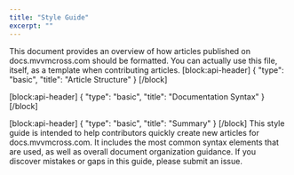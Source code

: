 ```yaml
---
title: "Style Guide"
excerpt: ""
---
```

This document provides an overview of how articles published on docs.mvvmcross.com should be formatted. You can actually use this file, itself, as a template when contributing articles.
[block:api-header]
{
  "type": "basic",
  "title": "Article Structure"
}
[/block]

[block:api-header]
{
  "type": "basic",
  "title": "Documentation Syntax"
}
[/block]

[block:api-header]
{
  "type": "basic",
  "title": "Summary"
}
[/block]
This style guide is intended to help contributors quickly create new articles for docs.mvvmcross.com. It includes the most common syntax elements that are used, as well as overall document organization guidance. If you discover mistakes or gaps in this guide, please submit an issue.